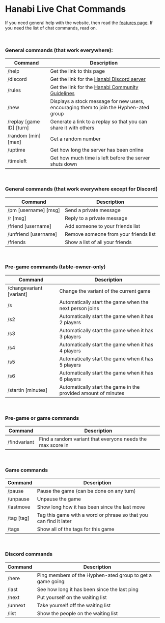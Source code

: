 # Hanabi Live Chat Commands

If you need general help with the website, then read the [features page](FEATURES.md). If you need the list of chat commands, read on.

<br />

### General commands (that work everywhere):

| Command                  | Description
| ------------------------ | -----------
| /help                    | Get the link to this page
| /discord                 | Get the link for the [Hanabi Discord server](https://discord.gg/FADvkJp)
| /rules                   | Get the link for the [Hanabi Community Guidelines](https://github.com/Zamiell/hanabi-live/blob/master/docs/COMMUNITY_GUIDELINES.md)
| /new                     | Displays a stock message for new users, encouraging them to join the Hyphen-ated group
| /replay [game ID] [turn] | Generate a link to a replay so that you can share it with others
| /random [min] [max]      | Get a random number
| /uptime                  | Get how long the server has been online
| /timeleft                | Get how much time is left before the server shuts down

<br />

### General commands (that work everywhere except for Discord)

| Command               | Description
| --------------------- |------------
| /pm [username] [msg]  | Send a private message
| /r [msg]              | Reply to a private message
| /friend [username]    | Add someone to your friends list
| /unfriend [username]  | Remove someone from your friends list
| /friends              | Show a list of all your friends

<br />

### Pre-game commands (table-owner-only)

| Command                  | Description
| ------------------------ |------------
| /changevariant [variant] | Change the variant of the current game
| /s                       | Automatically start the game when the next person joins
| /s2                      | Automatically start the game when it has 2 players
| /s3                      | Automatically start the game when it has 3 players
| /s4                      | Automatically start the game when it has 4 players
| /s5                      | Automatically start the game when it has 5 players
| /s6                      | Automatically start the game when it has 6 players
| /startin [minutes]       | Automatically start the game in the provided amount of minutes

<br />

### Pre-game or game commands

| Command      | Description
| -------------|------------
| /findvariant | Find a random variant that everyone needs the max score in

<br />

### Game commands

| Command    | Description
| ---------- | -----------
| /pause     | Pause the game (can be done on any turn)
| /unpause   | Unpause the game
| /lastmove  | Show long how it has been since the last move
| /tag [tag] | Tag this game with a word or phrase so that you can find it later
| /tags      | Show all of the tags for this game

<br />

### Discord commands

| Command | Description
| ------- |------------
| /here   | Ping members of the Hyphen-ated group to get a game going
| /last   | See how long it has been since the last ping
| /next   | Put yourself on the waiting list
| /unnext | Take yourself off the waiting list
| /list   | Show the people on the waiting list
